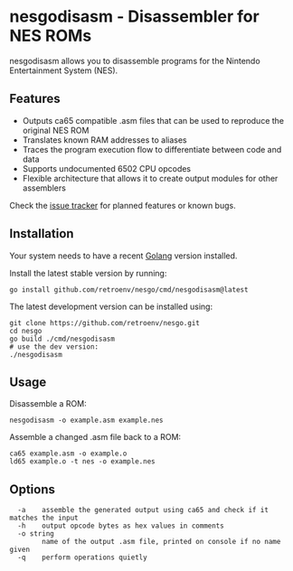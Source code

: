 # nesgodisasm - Disassembler for NES ROMs

nesgodisasm allows you to disassemble programs for the Nintendo Entertainment System (NES).

## Features

* Outputs ca65 compatible .asm files that can be used to reproduce the original NES ROM
* Translates known RAM addresses to aliases 
* Traces the program execution flow to differentiate between code and data
* Supports undocumented 6502 CPU opcodes
* Flexible architecture that allows it to create output modules for other assemblers 

Check the [issue tracker](https://github.com/retroenv/nesgo/issues?q=is%3Aissue+is%3Aopen+label%3Adisassembler) for planned features or known bugs.

## Installation

Your system needs to have a recent [Golang](https://go.dev/) version installed.

Install the latest stable version by running:

```
go install github.com/retroenv/nesgo/cmd/nesgodisasm@latest
```

The latest development version can be installed using:

```
git clone https://github.com/retroenv/nesgo.git
cd nesgo
go build ./cmd/nesgodisasm
# use the dev version:
./nesgodisasm  
```

## Usage

Disassemble a ROM:

```
nesgodisasm -o example.asm example.nes
```

Assemble a changed .asm file back to a ROM:

```
ca65 example.asm -o example.o
ld65 example.o -t nes -o example.nes 
```

## Options

```
  -a	assemble the generated output using ca65 and check if it matches the input
  -h	output opcode bytes as hex values in comments
  -o string
    	name of the output .asm file, printed on console if no name given
  -q	perform operations quietly
```
